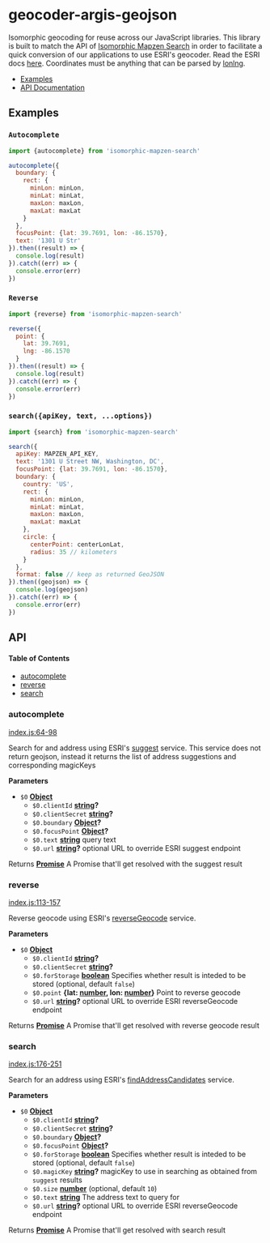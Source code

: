 # geocoder-argis-geojson

Isomorphic geocoding for reuse across our JavaScript libraries. This library is built to match the API of [Isomorphic Mapzen Search](https://github.com/conveyal/isomorphic-mapzen-search/) in order to facilitate a quick conversion of our applications to use ESRI's geocoder.  Read the ESRI docs [here](https://developers.arcgis.com/labs/rest/get-an-access-token/). Coordinates must be anything that can be parsed by [lonlng](https://github.com/conveyal/lonlng).

-   [Examples](#examples)
-   [API Documentation](#api)

## Examples

### `Autocomplete`

```js
import {autocomplete} from 'isomorphic-mapzen-search'

autocomplete({
  boundary: {
    rect: {
      minLon: minLon,
      minLat: minLat,
      maxLon: maxLon,
      maxLat: maxLat
    }
  },
  focusPoint: {lat: 39.7691, lon: -86.1570},
  text: '1301 U Str'
}).then((result) => {
  console.log(result)
}).catch((err) => {
  console.error(err)
})
```

### `Reverse`

```js
import {reverse} from 'isomorphic-mapzen-search'

reverse({
  point: {
    lat: 39.7691,
    lng: -86.1570
  }
}).then((result) => {
  console.log(result)
}).catch((err) => {
  console.error(err)
})
```

### `search({apiKey, text, ...options})`

```js
import {search} from 'isomorphic-mapzen-search'

search({
  apiKey: MAPZEN_API_KEY,
  text: '1301 U Street NW, Washington, DC',
  focusPoint: {lat: 39.7691, lon: -86.1570},
  boundary: {
    country: 'US',
    rect: {
      minLon: minLon,
      minLat: minLat,
      maxLon: maxLon,
      maxLat: maxLat
    },
    circle: {
      centerPoint: centerLonLat,
      radius: 35 // kilometers
    }
  },
  format: false // keep as returned GeoJSON
}).then((geojson) => {
  console.log(geojson)
}).catch((err) => {
  console.error(err)
})
```

## API

<!-- Generated by documentation.js. Update this documentation by updating the source code. -->

#### Table of Contents

-   [autocomplete](#autocomplete)
-   [reverse](#reverse)
-   [search](#search)

### autocomplete

[index.js:64-98](https://github.com/conveyal/geocoder-arcgis-geojson/blob/e7e51f5a03d9ca00deaa9718e2c957022a4b792c/index.js#L64-L98 "Source code on GitHub")

Search for and address using
ESRI's [suggest](https://developers.arcgis.com/rest/geocode/api-reference/geocoding-suggest.htm)
service.  This service does not return geojson, instead it returns the list
of address suggestions and corresponding magicKeys

**Parameters**

-   `$0` **[Object](https://developer.mozilla.org/docs/Web/JavaScript/Reference/Global_Objects/Object)** 
    -   `$0.clientId` **[string](https://developer.mozilla.org/docs/Web/JavaScript/Reference/Global_Objects/String)?** 
    -   `$0.clientSecret` **[string](https://developer.mozilla.org/docs/Web/JavaScript/Reference/Global_Objects/String)?** 
    -   `$0.boundary` **[Object](https://developer.mozilla.org/docs/Web/JavaScript/Reference/Global_Objects/Object)?** 
    -   `$0.focusPoint` **[Object](https://developer.mozilla.org/docs/Web/JavaScript/Reference/Global_Objects/Object)?** 
    -   `$0.text` **[string](https://developer.mozilla.org/docs/Web/JavaScript/Reference/Global_Objects/String)** query text
    -   `$0.url` **[string](https://developer.mozilla.org/docs/Web/JavaScript/Reference/Global_Objects/String)?** optional URL to override ESRI suggest endpoint

Returns **[Promise](https://developer.mozilla.org/docs/Web/JavaScript/Reference/Global_Objects/Promise)** A Promise that'll get resolved with the suggest result

### reverse

[index.js:113-157](https://github.com/conveyal/geocoder-arcgis-geojson/blob/e7e51f5a03d9ca00deaa9718e2c957022a4b792c/index.js#L113-L157 "Source code on GitHub")

Reverse geocode using
ESRI's [reverseGeocode](https://developers.arcgis.com/rest/geocode/api-reference/geocoding-reverse-geocode.htm)
service.

**Parameters**

-   `$0` **[Object](https://developer.mozilla.org/docs/Web/JavaScript/Reference/Global_Objects/Object)** 
    -   `$0.clientId` **[string](https://developer.mozilla.org/docs/Web/JavaScript/Reference/Global_Objects/String)?** 
    -   `$0.clientSecret` **[string](https://developer.mozilla.org/docs/Web/JavaScript/Reference/Global_Objects/String)?** 
    -   `$0.forStorage` **[boolean](https://developer.mozilla.org/docs/Web/JavaScript/Reference/Global_Objects/Boolean)** Specifies whether result is inteded to be stored (optional, default `false`)
    -   `$0.point` **{lat: [number](https://developer.mozilla.org/docs/Web/JavaScript/Reference/Global_Objects/Number), lon: [number](https://developer.mozilla.org/docs/Web/JavaScript/Reference/Global_Objects/Number)}** Point to reverse geocode
    -   `$0.url` **[string](https://developer.mozilla.org/docs/Web/JavaScript/Reference/Global_Objects/String)?** optional URL to override ESRI reverseGeocode endpoint

Returns **[Promise](https://developer.mozilla.org/docs/Web/JavaScript/Reference/Global_Objects/Promise)** A Promise that'll get resolved with reverse geocode result

### search

[index.js:176-251](https://github.com/conveyal/geocoder-arcgis-geojson/blob/e7e51f5a03d9ca00deaa9718e2c957022a4b792c/index.js#L176-L251 "Source code on GitHub")

Search for an address using
ESRI's [findAddressCandidates](https://developers.arcgis.com/rest/geocode/api-reference/geocoding-find-address-candidates.htm)
service.

**Parameters**

-   `$0` **[Object](https://developer.mozilla.org/docs/Web/JavaScript/Reference/Global_Objects/Object)** 
    -   `$0.clientId` **[string](https://developer.mozilla.org/docs/Web/JavaScript/Reference/Global_Objects/String)?** 
    -   `$0.clientSecret` **[string](https://developer.mozilla.org/docs/Web/JavaScript/Reference/Global_Objects/String)?** 
    -   `$0.boundary` **[Object](https://developer.mozilla.org/docs/Web/JavaScript/Reference/Global_Objects/Object)?** 
    -   `$0.focusPoint` **[Object](https://developer.mozilla.org/docs/Web/JavaScript/Reference/Global_Objects/Object)?** 
    -   `$0.forStorage` **[boolean](https://developer.mozilla.org/docs/Web/JavaScript/Reference/Global_Objects/Boolean)** Specifies whether result is inteded to be stored (optional, default `false`)
    -   `$0.magicKey` **[string](https://developer.mozilla.org/docs/Web/JavaScript/Reference/Global_Objects/String)?** magicKey to use in searching as obtained from `suggest` results
    -   `$0.size` **[number](https://developer.mozilla.org/docs/Web/JavaScript/Reference/Global_Objects/Number)**  (optional, default `10`)
    -   `$0.text` **[string](https://developer.mozilla.org/docs/Web/JavaScript/Reference/Global_Objects/String)** The address text to query for
    -   `$0.url` **[string](https://developer.mozilla.org/docs/Web/JavaScript/Reference/Global_Objects/String)?** optional URL to override ESRI reverseGeocode endpoint

Returns **[Promise](https://developer.mozilla.org/docs/Web/JavaScript/Reference/Global_Objects/Promise)** A Promise that'll get resolved with search result
